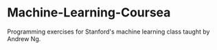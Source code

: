 # Machine-Learning-Coursea
Programming exercises for Stanford's machine learning class taught by Andrew Ng.
